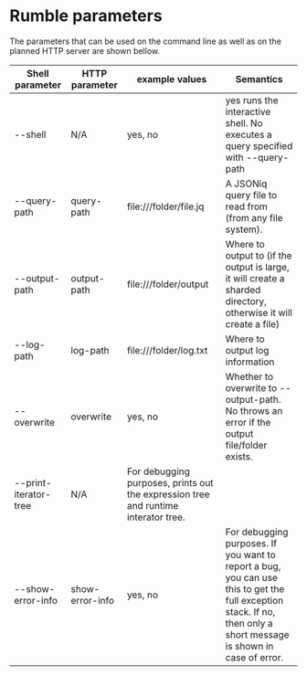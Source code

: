# Rumble parameters

The parameters that can be used on the command line as well as on the planned HTTP server are shown bellow.


|  Shell parameter | HTTP parameter  | example values  | Semantics  |
|---|---|---|---|
| --shell  | N/A  |  yes, no |  yes runs the interactive shell. No executes a query specified with --query-path |
| --query-path  | query-path  | file:///folder/file.jq  | A JSONiq query file to read from (from any file system).  |
| --output-path  |  output-path | file:///folder/output  | Where to output to (if the output is large, it will create a sharded directory, otherwise it will create a file) |
| --log-path  |  log-path | file:///folder/log.txt  |  Where to output log information |
| --overwrite  |  overwrite | yes, no | Whether to overwrite to --output-path. No throws an error if the output file/folder exists. |
| --print-iterator-tree | N/A | For debugging purposes, prints out the expression tree and runtime interator tree. |
| --show-error-info | show-error-info | yes, no | For debugging purposes. If you want to report a bug, you can use this to get the full exception stack. If no, then only a short message is shown in case of error. |
